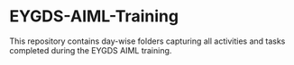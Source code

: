 # EYGDS-AIML-Training
This repository contains day-wise folders capturing all activities and tasks completed during the EYGDS AIML training.
